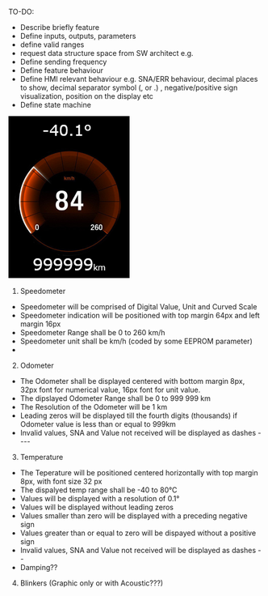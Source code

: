 TO-DO:

* Describe briefly feature
* Define inputs, outputs, parameters
* define valid ranges
* request data structure space from SW architect e.g.
* Define sending frequency
* Define feature behaviour
* Define HMI relevant behaviour e.g. SNA/ERR behaviour, decimal places to show, decimal separator symbol (, or .) , negative/positive sign visualization, position on the display etc
* Define state machine

![alt text](https://raw.githubusercontent.com/VisteonSofia/practice2/master/requirements/HMI_WIP.png)

1. Speedometer
* Speedometer will be comprised of Digital Value, Unit and Curved Scale
* Speedometer indication will be positioned with top margin 64px and left margin 16px
* Speedometer Range shall be 0 to 260 km/h
* Speedometer unit shall be km/h (coded by some EEPROM parameter)
* 
2. Odometer
* The Odometer shall be displayed centered with bottom margin 8px, 32px font for numerical value, 16px font for unit value.
* The dipslayed Odometer Range shall be 0 to 999 999 km
* The Resolution of the Odometer will be 1 km
* Leading zeros will be displayed till the fourth digits (thousands) if Odometer value is less than or equal to 999km
* Invalid values, SNA and Value not received will be displayed as dashes ----
3. Temperature
* The Teperature will be positioned centered horizontally with top margin 8px, with font size 32 px
* The dispalyed temp range shall be -40 to 80°C
* Values will be displayed with a resolution of 0.1°
* Values will be displayed without leading zeros
* Values smaller than zero will be displayed with a preceding negative sign
* Values greater than or equal to zero will be dispayed without a positive sign
* Invalid values, SNA and Value not received will be displayed as dashes --
* Damping??
4. Blinkers (Graphic only or with Acoustic???)
